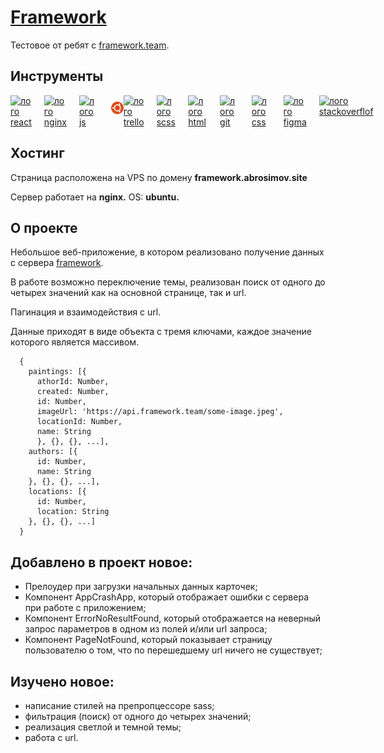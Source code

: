 # [Framework](https:framework.abrosimov.site)
Тестовое от ребят с [framework.team](https://framework.team).

## Инструменты
<div>
  <nav style='display: flex'>
    <a
      href='https://ru.reactjs.org/'
      style='cursor: pointer'
      target='_blank'
    >
      <img 
        style='width: 45px; height: 40px; object-fit: contain; margin-right: 20px' 
        src='https://upload.wikimedia.org/wikipedia/commons/thumb/a/a7/React-icon.svg/640px-React-icon.svg.png' 
        alt='лого react'
        />
    </a>
    <a
      href='https://nginx.org/ru/'
      style='cursor: pointer'
      target='_blank'
    >
      <img 
        style='width: 45px; height: 40px; object-fit: contain; margin-right: 20px' 
        src='https://w7.pngwing.com/pngs/262/242/png-transparent-nginx-phusion-passenger-application-software-proxy-server-reverse-proxy-creativo-logo-de-marca-angle-text-trademark.png' 
        alt='лого nginx' />
    </a>
    <a
      href='https://learn.javascript.ru/'
      style='cursor: pointer'
      target='_blank'
    >
      <img 
        style='width: 45px; height: 40px; object-fit: contain; margin-right: 20px' 
        src='https://www.nicepng.com/png/detail/80-803587_png-file-svg-javascript.png' 
        alt='лого js' />
    </a>
    <a
      href='https://ubuntu.ru/doku.php'
      style='cursor: pointer'
      target='_blank'
    >
      <img 
        style='width: 45px; height: 40px; object-fit: contain; margin-right: 20px' 
        src='https://raw.githubusercontent.com/docker-library/docs/01c12653951b2fe592c1f93a13b4e289ada0e3a1/ubuntu/logo.png' 
        alt='лого ubuntu' />
    </a>
        <a
      href='https://trello.com/b/7TQMXPqM/teamwork'
      style='cursor: pointer'
      target='_blank'
    >
      <img 
        style='width: 45px; height: 40px; object-fit: contain; margin-right: 20px' 
        src='https://cdn.iconscout.com/icon/free/png-256/trello-9-722650.png' 
        alt='лого trello' />
    </a>
    <a
      href='https://sass-scss.ru/'
      style='cursor: pointer'
      target='_blank'
    >
      <img 
        style='width: 45px; height: 40px; object-fit: contain; margin-right: 20px' 
        src='https://vanseodesign.com/blog/wp-content/uploads/2015/09/sass-logo-2.png' 
        alt='лого scss' />
    </a>
    <a
      href='https://www.w3schools.com/html/'
      style='cursor: pointer'
      target='_blank'
    >
      <img 
        style='width: 45px; height: 40px; object-fit: contain; margin-right: 20px' 
        src='https://webref.ru/assets/images/book/html5.png' 
        alt='лого html' />
    </a>
    <a
      href='https://git-scm.com/'
      style='cursor: pointer'
      target='_blank'
    >
      <img 
        style='width: 45px; height: 40px; object-fit: contain; margin-right: 20px' 
        src='https://git-scm.com/images/logos/downloads/Git-Icon-1788C.png' 
        alt='лого git' />
    </a>
    <a
      href='https://www.w3schools.com/css/'
      style='cursor: pointer'
      target='_blank'
    >
      <img 
        style='width: 45px; height: 40px; object-fit: contain; margin-right: 20px' 
        src='https://encrypted-tbn0.gstatic.com/images?q=tbn:ANd9GcRjK60Fd1shaOG5Glq2toJyChKNGP9Ocmm4PC_r27rEB0XzDQrSgOUpIDHjOZriA-lZkS0&usqp=CAU' 
        alt='лого css' />
    </a>
    <a
      href='https://www.figma.com/file/5ywfxEN6622vwgnyFBq880/FWT-Front-end-%D0%A2%D0%B5%D1%81%D1%82%D0%BE%D0%B2%D0%BE%D0%B5-%D0%B7%D0%B0%D0%B4%D0%B0%D0%BD%D0%B8%D0%B5-(Copy)?node-id=8368%3A531'
      style='cursor: pointer'
      target='_blank'
    >
      <img 
        style='width: 45px; height: 40px; object-fit: contain; margin-right: 20px' 
        src='https://upload.wikimedia.org/wikipedia/commons/thumb/a/ad/Figma-1-logo.png/640px-Figma-1-logo.png' 
        alt='лого figma' />
    </a>
    <a
      href='https://ru.stackoverflow.com/'
      style='cursor: pointer'
      target='_blank'
    >
      <img 
        style='width: 45px; height: 40px; object-fit: contain; margin-right: 20px' 
        src='https://encrypted-tbn0.gstatic.com/images?q=tbn:ANd9GcR_Sz_b0DT-gRXj4YTyFs5oJ8OmqyJsR0BsjbLar5XBWVCUBNHRGoOkd7wTe-7iEjsqIHk&usqp=CAU' 
        alt='лого stackoverflof' />
    </a>
  </nav>
</div>


## Хостинг
Страница расположена на VPS по домену **framework.abrosimov.site**

Cервер работает на **nginx.** OS: **ubuntu.** 
## О проекте
Небольшое веб-приложение, в котором реализовано получение данных с сервера  [framework](https://test-front.framework.team/api-docs/). 

В работе возможно переключение темы, реализован поиск от одного до четырех значений как на основной странице, так и url. 

Пагинация и взаимодействия с url.

Данные приходят в виде объекта с тремя ключами, каждое значение которого является массивом.

      {
        paintings: [{
          athorId: Number,
          created: Number,
          id: Number,
          imageUrl: 'https://api.framework.team/some-image.jpeg',
          locationId: Number,
          name: String
          }, {}, {}, ...],
        authors: [{
          id: Number,
          name: String
        }, {}, {}, ...],
        locations: [{
          id: Number,
          location: String
        }, {}, {}, ...]
      }


## Добавлено в проект новое:
* Прелоудер при загрузки начальных данных карточек;
* Компонент AppCrashApp, который отображает ошибки с сервера при работе с приложением;
* Компонент ErrorNoResultFound, который отображается на неверный запрос параметров в одном из полей и/или url запроса;
* Компонент PageNotFound, который показывает страницу пользователю о том, что по перешедшему url ничего не существует;

## Изучено новое:
* написание стилей на препропцессоре sass;
* фильтрация (поиск) от одного до четырех значений;
* реализация светлой и темной темы;
* работа с url.